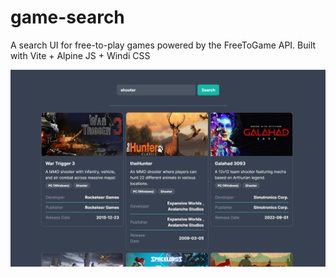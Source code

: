 # game-search

A search UI for free-to-play games powered by the FreeToGame API. Built with Vite + Alpine JS + Windi CSS

![Screenshot](/assets/screenshot.png)
